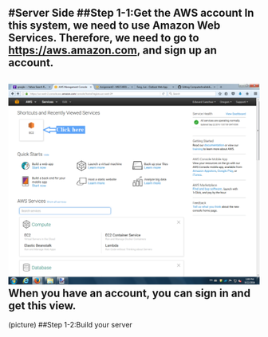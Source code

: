 #Server Side
##Step 1-1:Get the AWS account
  In this system, we need to use Amazon Web Services. Therefore, we need to go to https://aws.amazon.com, and sign up an account.
  ---
  ![alt text](https://github.com/JunFeng1013/ComputerAvailability/blob/master/Picture/step1-1-1.png "Logo Title Text 1")
  When you have an account, you can sign in and get this view.
  ---
  (picture)
##Step 1-2:Build your server

  

